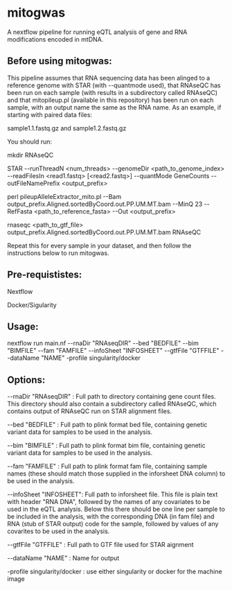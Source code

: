 # mitogwas

A nextflow pipeline for running eQTL analysis of gene and RNA modifications encoded in mtDNA.

## Before using mitogwas:

This pipeline assumes that RNA sequencing data has been alinged to a reference genome with STAR (with --quantmode used), that RNAseQC has been run on each sample (with results in a subdirectory called RNAseQC) and that mitopileup.pl (available in this repository) has been run on each sample, with an output name the same as the RNA name.  As an example, if starting with paired data files: 

sample1.1.fastq.gz and sample1.2.fastq.gz

You should run:

mkdir RNAseQC

STAR --runThreadN <num_threads> --genomeDir <path_to_genome_index> --readFilesIn <read1.fastq> [<read2.fastq>] --quantMode GeneCounts --outFileNamePrefix <output_prefix>

perl pileupAlleleExtractor_mito.pl --Bam output_prefix.Aligned.sortedByCoord.out.PP.UM.MT.bam --MinQ 23 --RefFasta <path_to_reference_fasta> --Out <output_prefix>

rnaseqc <path_to_gtf_file> output_prefix.Aligned.sortedByCoord.out.PP.UM.MT.bam RNAseQC

Repeat this for every sample in your dataset, and then follow the instructions below to run mitogwas.

## Pre-requististes:

Nextflow

Docker/Sigularity

## Usage:

nextflow run main.nf --rnaDir "RNAseqDIR" --bed "BEDFILE" --bim "BIMFILE" --fam "FAMFILE" --infoSheet "INFOSHEET" --gtfFile "GTFFILE" --dataName "NAME" -profile singularity/docker

## Options:

--rnaDir "RNAseqDIR" : Full path to directory containing gene count files.  This directory should also contain a subdirectory called RNAseQC, which contains output of RNAseQC run on STAR alignment files.

--bed "BEDFILE" : Full path to plink format bed file, containing genetic variant data for samples to be used in the analysis.

--bim "BIMFILE" : Full path to plink format bim file, containing genetic variant data for samples to be used in the analysis.

--fam "FAMFILE" : Full path to plink format fam file, containing sample names (these should match those supplied in the inforsheet DNA column) to be used in the analysis.

--infoSheet "INFOSHEET": Full path to inforsheet file. This file is plain text with header "RNA DNA", followed by the names of any covariates to be used in the eQTL analysis. Below this there should be one line per sample to be included in the analysis, with the corresponding DNA (in fam file) and RNA (stub of STAR output) code for the sample, followed by values of any covarites to be used in the analysis.

--gtfFile "GTFFILE" : Full path to GTF file used for STAR aignment

--dataName "NAME" : Name for output

-profile singularity/docker : use either singularity or docker for the machine image

